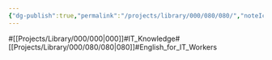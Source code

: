 ```yaml
---
{"dg-publish":true,"permalink":"/projects/library/000/080/080/","noteIcon":"0","created":"2024-02-23T18:11:06.899+09:00","updated":"2024-04-11T00:06:15.258+09:00"}
---
```


#[[Projects/Library/000/000\|000]]#IT_Knowledge#[[Projects/Library/000/080/080\|080]]#English_for_IT_Workers



